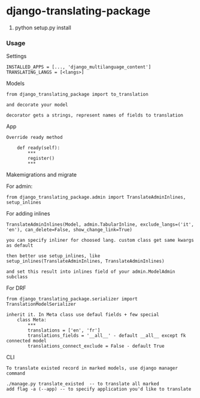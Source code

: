 django-translating-package
==========================


1) python setup.py install

### Usage

Settings

    INSTALLED_APPS = [..., 'django_multilanguage_content']
    TRANSLATING_LANGS = [<langs>]

Models

    from django_translating_package import to_translation

    and decorate your model

    decorator gets a strings, represent names of fields to translation

App

    Override ready method

        def ready(self):
            ***
            register()
            ***

Makemigrations and migrate

For admin:
    
    from django_translating_package.admin import TranslateAdminInlines, setup_inlines

For adding inlines

    TranslateAdminInlines(Model, admin.TabularInline, exclude_langs=('it', 'en'), can_delete=False, show_change_link=True)

    you can specify inliner for choosed lang. custom class get same kwargs as default

    then better use setup_inlines, like setup_inlines(TranslateAdminInlines, TranslateAdminInlines)

    and set this result into inlines field of your admin.ModelAdmin subclass

For DRF

    from django_translating_package.serializer import TranslationModelSerializer

    inherit it. In Meta class use defaul fields + few special 
        class Meta:
            ***
            translations = ['en', 'fr']
            translations_fields = '__all__' - default __all__ except fk connected model
            translations_connect_exclude = False - default True

CLI

    To translate existed record in marked models, use django manager command

    ./manage.py translate_existed  -- to translate all marked
    add flag -a (--app) -- to specify application you'd like to translate
